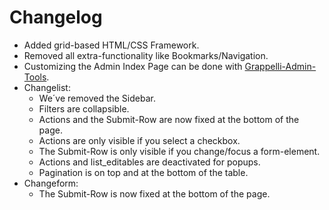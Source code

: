 # Changelog #

  * Added grid-based HTML/CSS Framework.
  * Removed all extra-functionality like Bookmarks/Navigation.
  * Customizing the Admin Index Page can be done with [Grappelli-Admin-Tools](http://bitbucket.org/fetzig/grappelli-admin-tools/wiki/Home).
  * Changelist:
    * We´ve removed the Sidebar.
    * Filters are collapsible.
    * Actions and the Submit-Row are now fixed at the bottom of the page.
    * Actions are only visible if you select a checkbox.
    * The Submit-Row is only visible if you change/focus a form-element.
    * Actions and list\_editables are deactivated for popups.
    * Pagination is on top and at the bottom of the table.
  * Changeform:
    * The Submit-Row is now fixed at the bottom of the page.